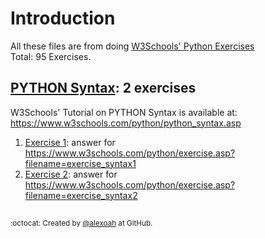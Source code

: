 # Introduction
All these files are from doing [W3Schools' Python Exercises](https://www.w3schools.com/python/python_exercises.asp)  
Total: 95 Exercises.

## [PYTHON Syntax](./PY-Syntax): 2 exercises
W3Schools' Tutorial on PYTHON Syntax is available at: https://www.w3schools.com/python/python_syntax.asp

1. [Exercise 1](./PY-Syntax/pySyntaxE1.py): answer for https://www.w3schools.com/python/exercise.asp?filename=exercise_syntax1
2. [Exercise 2](./PY-Syntax/pySyntaxE2.py): answer for https://www.w3schools.com/python/exercise.asp?filename=exercise_syntax2








##
<sup>:octocat: Created by [@alexoah](http://github.com/alexoah) at GitHub.</sup>